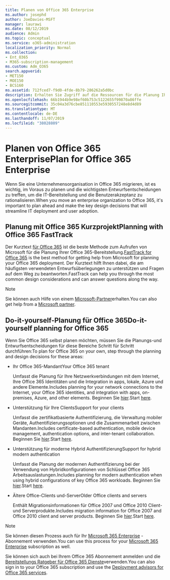 ```yaml
---
title: Planen von Office 365 Enterprise
ms.author: josephd
author: JoeDavies-MSFT
manager: laurawi
ms.date: 08/12/2019
audience: Admin
ms.topic: conceptual
ms.service: o365-administration
localization_priority: Normal
ms.collection:
- Ent_O365
- M365-subscription-management
ms.custom: Adm_O365
search.appverid:
- MET150
- MOE150
- BCS160
ms.assetid: 712fced7-f9d0-4fde-8b79-286262a5d0bc
description: Erhalten Sie Zugriff auf die Ressourcen für die Planung Ihrer Office 365 Enterprise-Bereitstellung.
ms.openlocfilehash: 66b1944b9e98ef60b753c5122655f99870a86ffe
ms.sourcegitcommit: 35c04a3d76cbe851110553e5930557248e8d4d89
ms.translationtype: MT
ms.contentlocale: de-DE
ms.lasthandoff: 11/07/2019
ms.locfileid: "38028809"
---
```

# <a name="plan-for-office-365-enterprise"></a><span data-ttu-id="03642-103">Planen von Office 365 Enterprise</span><span class="sxs-lookup"><span data-stu-id="03642-103">Plan for Office 365 Enterprise</span></span>

<span data-ttu-id="03642-104">Wenn Sie eine Unternehmensorganisation in Office 365 migrieren, ist es wichtig, im Voraus zu planen und die wichtigsten Entwurfsentscheidungen zu treffen, um die IT-Bereitstellung und die Benutzerakzeptanz zu rationalisieren.</span><span class="sxs-lookup"><span data-stu-id="03642-104">When you move an enterprise organization to Office 365, it's important to plan ahead and make the key design decisions that will streamline IT deployment and user adoption.</span></span> 

## <a name="planning-with-office-365-fasttrack"></a><span data-ttu-id="03642-105">Planung mit Office 365 Kurzprojekt</span><span class="sxs-lookup"><span data-stu-id="03642-105">Planning with Office 365 FastTrack</span></span>

<span data-ttu-id="03642-106">Der Kurztext [für Office 365](https://docs.microsoft.com/fasttrack/O365-fasttrack-benefit-for-office-365) ist die beste Methode zum Aufrufen von Microsoft für die Planung Ihrer Office 365-Bereitstellung.</span><span class="sxs-lookup"><span data-stu-id="03642-106">[FastTrack for Office 365](https://docs.microsoft.com/fasttrack/O365-fasttrack-benefit-for-office-365) is the best method for getting help from Microsoft for planning your Office 365 deployment.</span></span> <span data-ttu-id="03642-107">Der Kurztext hilft Ihnen dabei, die am häufigsten verwendeten Entwurfsüberlegungen zu unterstützen und Fragen auf dem Weg zu beantworten.</span><span class="sxs-lookup"><span data-stu-id="03642-107">FastTrack can help you through the most common design considerations and can answer questions along the way.</span></span> 

>[!Note]
><span data-ttu-id="03642-108">Sie können auch Hilfe von einem [Microsoft-Partner](https://www.microsoft.com/solution-providers/home)erhalten.</span><span class="sxs-lookup"><span data-stu-id="03642-108">You can also get help from a [Microsoft partner](https://www.microsoft.com/solution-providers/home).</span></span>
>

## <a name="do-it-yourself-planning-for-office-365"></a><span data-ttu-id="03642-109">Do-it-yourself-Planung für Office 365</span><span class="sxs-lookup"><span data-stu-id="03642-109">Do-it-yourself planning for Office 365</span></span>

<span data-ttu-id="03642-110">Wenn Sie Office 365 selbst planen möchten, müssen Sie die Planungs-und Entwurfsentscheidungen für diese Bereiche Schritt für Schritt durchführen:</span><span class="sxs-lookup"><span data-stu-id="03642-110">To plan for Office 365 on your own, step through the planning and design decisions for these areas:</span></span>

- <span data-ttu-id="03642-111">Ihr Office 365-Mandant</span><span class="sxs-lookup"><span data-stu-id="03642-111">Your Office 365 tenant</span></span>

  <span data-ttu-id="03642-112">Umfasst die Planung für Ihre Netzwerkverbindungen mit dem Internet, Ihre Office 365 Identitäten und die Integration in apps, lokale, Azure und andere Elemente.</span><span class="sxs-lookup"><span data-stu-id="03642-112">Includes planning for your network connections to the Internet, your Office 365 identities, and integration with apps, on-premises, Azure, and other elements.</span></span> <span data-ttu-id="03642-113">Beginnen Sie [hier](subscriptions-licenses-accounts-and-tenants-for-microsoft-cloud-offerings.md).</span><span class="sxs-lookup"><span data-stu-id="03642-113">Start [here](subscriptions-licenses-accounts-and-tenants-for-microsoft-cloud-offerings.md).</span></span>

- <span data-ttu-id="03642-114">Unterstützung für Ihre Clients</span><span class="sxs-lookup"><span data-stu-id="03642-114">Support for your clients</span></span>

  <span data-ttu-id="03642-115">Umfasst die zertifikatbasierte Authentifizierung, die Verwaltung mobiler Geräte, Authentifizierungsoptionen und die Zusammenarbeit zwischen Mandanten.</span><span class="sxs-lookup"><span data-stu-id="03642-115">Includes certificate-based authentication, mobile device management, authentication options, and inter-tenant collaboration.</span></span> <span data-ttu-id="03642-116">Beginnen Sie [hier](office-365-client-support-certificate-based-authentication.md).</span><span class="sxs-lookup"><span data-stu-id="03642-116">Start [here](office-365-client-support-certificate-based-authentication.md).</span></span>

- <span data-ttu-id="03642-117">Unterstützung für moderne Hybrid Authentifizierung</span><span class="sxs-lookup"><span data-stu-id="03642-117">Support for hybrid modern authentication</span></span>

  <span data-ttu-id="03642-118">Umfasst die Planung der modernen Authentifizierung bei der Verwendung von Hybridkonfigurationen von Schlüssel Office 365 Arbeitsauslastungen.</span><span class="sxs-lookup"><span data-stu-id="03642-118">Includes planning for modern authentication when using hybrid configurations of key Office 365 workloads.</span></span> <span data-ttu-id="03642-119">Beginnen Sie [hier](hybrid-modern-auth-overview.md).</span><span class="sxs-lookup"><span data-stu-id="03642-119">Start [here](hybrid-modern-auth-overview.md).</span></span>

- <span data-ttu-id="03642-120">Ältere Office-Clients und-Server</span><span class="sxs-lookup"><span data-stu-id="03642-120">Older Office clients and servers</span></span>

  <span data-ttu-id="03642-121">Enthält Migrationsinformationen für Office 2007 und Office 2010 Client-und Serverprodukte.</span><span class="sxs-lookup"><span data-stu-id="03642-121">Includes migration information for Office 2007 and Office 2010 client and server products.</span></span> <span data-ttu-id="03642-122">Beginnen Sie [hier](plan-upgrade-previous-versions-office.md).</span><span class="sxs-lookup"><span data-stu-id="03642-122">Start [here](plan-upgrade-previous-versions-office.md).</span></span>

>[!Note]
><span data-ttu-id="03642-123">Sie können diesen Prozess auch für Ihr [Microsoft 365 Enterprise](https://docs.microsoft.com/microsoft-365/enterprise/microsoft-365-overview) -Abonnement verwenden.</span><span class="sxs-lookup"><span data-stu-id="03642-123">You can use this process for your [Microsoft 365 Enterprise](https://docs.microsoft.com/microsoft-365/enterprise/microsoft-365-overview) subscription as well.</span></span>
>

<span data-ttu-id="03642-124">Sie können sich auch bei Ihrem Office 365 Abonnement anmelden und die [Bereitstellungs Ratgeber für Office 365 Dienste](deployment-advisors-for-office-365.md)verwenden.</span><span class="sxs-lookup"><span data-stu-id="03642-124">You can also sign in to your Office 365 subscription and use the [Deployment advisors for Office 365 services](deployment-advisors-for-office-365.md).</span></span>



<!--

This checklist will help your organization as you plan and prepare for a migration to Office 365. The phases and steps in the checklist are aligned with the guidance provided by the [Onboarding Center](https://go.microsoft.com/fwlink/?LinkId=517115). Feel free to adapt this checklist to your organization's needs.

Most organizations don't need to do anything to prepare for Office 365. It's an application on the web and people are able to use it as soon as they have an account. Other organizations have more locations, security practices, or other requirements that create the need for more planning. For enterprise-level organizations, follow the checklist items below to get started with Office 365.
  
If you want help getting Office 365 set up, [FastTrack](https://fasttrack.microsoft.com/office) is the easiest way to deploy Office 365, you can also sign in and use the [Deployment advisors for Office 365 services](deployment-advisors-for-office-365.md).
  
|**Choose one or more to get started:**||
|:-----|:-----|
| [System requirements for Office](https://products.office.com/office-system-requirements) |- Microsoft Office Professional, Office 365, Office 365 ProPlus, and each Office application for Windows, Mac, iOS, and Android all have specific system requirements. Ensure your hardware and software meet the minimum system requirements.|
|**Most** customers connect their on-premises directory to Office 365. Get a head start on directory preparation by [installing and running IdFix on your network](https://www.microsoft.com/download/details.aspx?id=36832). <br> Use the [AAD Connect advisor](https://aka.ms/aadconnectpwsync) and the [Azure AD Premium set up guide](https://aka.ms/aadpguidance) to get customized set up guidance. <br> |- Automated checks against your directory to [validate people's accounts will properly synchronize](https://support.office.com/article/Prepare-to-provision-users-through-directory-synchronization-to-Office-365-01920974-9e6f-4331-a370-13aea4e82b3e). <br> - Recommends changes to directory objects and offers to automate the changes for you. <br> - [More details on using the IdFix tool](prepare-directory-attributes-for-synch-with-idfix.md). |
|**Read** our [network performance guidance](https://aka.ms/tune) and use our tools to ensure you have the connectivity and performance configuration necessary to provide people with the best experience.  <br> | - Ensure you can connect to Office 365, if you filter or scan outbound traffic, you'll want to understand what [managing Office 365 endpoints](https://support.office.com/article/Managing-Office-365-endpoints-99cab9d4-ef59-4207-9f2b-3728eb46bf9a) means for your organization.  <br>  - [Model and test your network capacity](https://support.office.com/article/Network-and-migration-planning-for-Office-365-f5ee6c33-bcd7-4b0b-b0f8-dc1d9fb8d132) or move to an [Azure ExpressRoute for Office 365](https://support.office.com/article/Azure-ExpressRoute-for-Office-365-6d2534a2-c19c-4a99-be5e-33a0cee5d3bd) circuit for a more predictable experience.   |
|**Use** our [planning checklist](https://support.office.com/article/Deployment-planning-checklist-for-Office-365-5fa4f6ef-35ad-4840-91c1-4834df3df5a0) as a starting place for building your own deployment plan.  <br> | - In-depth overview of possible areas you'll need to plan for with links to reference or how-to information to help you plan. |
|**Use** the [Exchange Server Large Item Script](https://gallery.technet.microsoft.com/Exchange-Server-Large-Item-b9546cc6) to find mail items that may be too large to migrate.  <br> | - Uses Exchange Web Services to impersonate, access, scan the mailbox for file sizes you specify, and dumps the results in a CSV file. Read the [detailed instructions on how to use the script](https://blogs.technet.com/b/mikehall/archive/2013/06/27/large-mail-item-script.aspx). |
|**Take** advantage of [Microsoft deployment experts](https://go.microsoft.com/fwlink/?LinkId=517115) who can help you from planning to helping everyone start using the new services and applications.  <br> Use the [Deployment wizards for Office 365 services](https://support.office.com/article/Deployment-wizards-for-Office-365-services-165f46e8-3533-4d76-be57-97f81ebd40f2) to get customized set up guidance.  <br> | - The Onboarding center works directly with customers and with partner organizations. Give them a call today. |
|**Use** the [templates and resources in the Office 365 success center](https://www.microsoft.com/fasttrack/resources) to share your deployment and onboarding plans with the people in your organization.  <br> | - Communication with everyone before, during, and after the transition to Office 365 is critical.  <br> - Use our templates, guides, and handouts to improve your communications. |
|**Read** the article [Office 365 Network Connectivity Principles](https://aka.ms/o365networkingprinciples) to understand the connectivity principles for securely managing Office 365 traffic and getting the best possible performance.  <br> | - This article will help you understand the most recent guidance for securely optimizing Office 365 network connectivity. |
   
Want more resources to help you integrate Office 365 with your broader cloud strategy? Here are the [Microsoft cloud IT architecture resources](https://docs.microsoft.com/office365/enterprise/microsoft-cloud-it-architecture-resources).
  
## Want to talk with support?

We're here to help, [contact support](https://support.office.com/article/32a17ca7-6fa0-4870-8a8d-e25ba4ccfd4b) for business products.


--> 